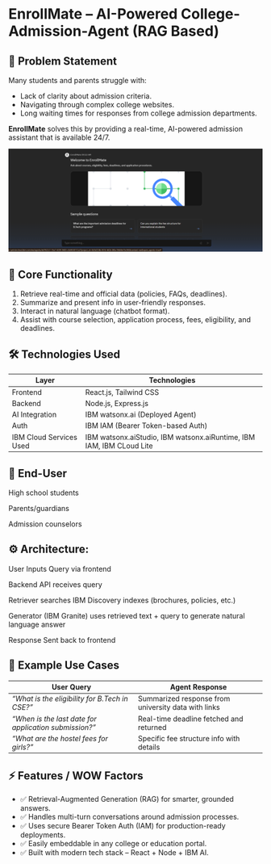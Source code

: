 # EnrollMate – AI-Powered College-Admission-Agent (RAG Based)

## 📌 Problem Statement
Many students and parents struggle with:
- Lack of clarity about admission criteria.
- Navigating through complex college websites.
- Long waiting times for responses from college admission departments.

**EnrollMate** solves this by providing a real-time, AI-powered admission assistant that is available 24/7.

![Homepage Screenshot](Assets\Welcome.png)

## 📌 Core Functionality
1. Retrieve real-time and official data (policies, FAQs, deadlines).
2. Summarize and present info in user-friendly responses.
3. Interact in natural language (chatbot format).
4. Assist with course selection, application process, fees, eligibility, and deadlines.

## 🛠️ Technologies Used

| Layer        | Technologies                          |
|--------------|----------------------------------------|
| Frontend     | React.js, Tailwind CSS                 |
| Backend      | Node.js, Express.js                    |
| AI Integration | IBM watsonx.ai (Deployed Agent)      |
| Auth         | IBM IAM (Bearer Token-based Auth)      |
| IBM Cloud Services Used | IBM watsonx.aiStudio, IBM watsonx.aiRuntime, IBM IAM, IBM CLoud Lite |

## 🎯 End-User
High school students

Parents/guardians

Admission counselors

## ⚙️ Architecture:
User Inputs Query via frontend

Backend API receives query

Retriever searches IBM Discovery indexes (brochures, policies, etc.)

Generator (IBM Granite) uses retrieved text + query to generate natural language answer

Response Sent back to frontend


## 📅 Example Use Cases
| User Query                                            | Agent Response                                      |
| ----------------------------------------------------- | --------------------------------------------------- |
| *“What is the eligibility for B.Tech in CSE?”*        | Summarized response from university data with links |
| *“When is the last date for application submission?”* | Real-time deadline fetched and returned             |
| *“What are the hostel fees for girls?”*               | Specific fee structure info with details            |


## ⚡ Features / WOW Factors

- ✅ Retrieval-Augmented Generation (RAG) for smarter, grounded answers.
- ✅ Handles multi-turn conversations around admission processes.
- ✅ Uses secure Bearer Token Auth (IAM) for production-ready deployments.
- ✅ Easily embeddable in any college or education portal.
- ✅ Built with modern tech stack – React + Node + IBM AI.



